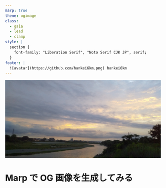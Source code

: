 ```yaml
---
marp: true
theme: ogimage
class:
  - gaia
  - lead
  - clamp
style: |
  section {
    font-family: "Liberation Serif", "Noto Serif CJK JP", serif;
  }
footer: |
  ![avatar](https://github.com/hankei6km.png) hankei6km
---
```


![bg bottom brightness:0.5](https://github.com/hankei6km/test-marp-ogimage/raw/main/md/assets/bg_image03.jpg)

# **Marp** で **OG 画像**を生成してみる
